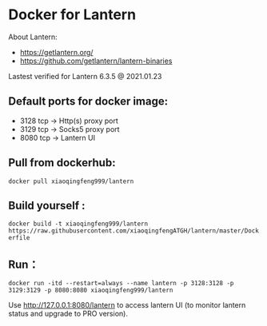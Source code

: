 # Docker for Lantern 

About Lantern:
- https://getlantern.org/
- https://github.com/getlantern/lantern-binaries

Lastest verified for Lantern 6.3.5 @ 2021.01.23

## Default ports for docker image:
- 3128 tcp -> Http(s) proxy port
- 3129 tcp -> Socks5 proxy port
- 8080 tcp -> Lantern UI

## Pull from dockerhub:
```docker pull xiaoqingfeng999/lantern```

## Build yourself :
```docker build -t xiaoqingfeng999/lantern https://raw.githubusercontent.com/xiaoqingfengATGH/lantern/master/Dockerfile```

## Run：
```docker run -itd --restart=always --name lantern -p 3128:3128 -p 3129:3129 -p 8080:8080 xiaoqingfeng999/lantern```


Use http://127.0.0.1:8080/lantern to access lantern UI (to monitor lantern status and upgrade to PRO version).
